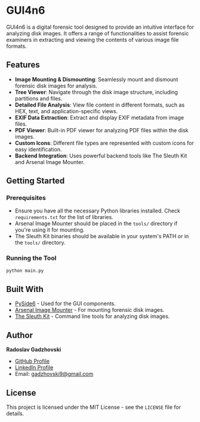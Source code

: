 
# GUI4n6

GUI4n6 is a digital forensic tool designed to provide an intuitive interface for analyzing disk images. It offers a range of functionalities to assist forensic examiners in extracting and viewing the contents of various image file formats.

## Features

- **Image Mounting & Dismounting**: Seamlessly mount and dismount forensic disk images for analysis.
- **Tree Viewer**: Navigate through the disk image structure, including partitions and files.
- **Detailed File Analysis**: View file content in different formats, such as HEX, text, and application-specific views.
- **EXIF Data Extraction**: Extract and display EXIF metadata from image files.
- **PDF Viewer**: Built-in PDF viewer for analyzing PDF files within the disk images.
- **Custom Icons**: Different file types are represented with custom icons for easy identification.
- **Backend Integration**: Uses powerful backend tools like The Sleuth Kit and Arsenal Image Mounter.

## Getting Started

### Prerequisites

- Ensure you have all the necessary Python libraries installed. Check `requirements.txt` for the list of libraries.
- Arsenal Image Mounter should be placed in the `tools/` directory if you're using it for mounting.
- The Sleuth Kit binaries should be available in your system's PATH or in the `tools/` directory.

### Running the Tool

```bash
python main.py
```

## Built With

- [PySide6](https://pypi.org/project/PySide6/) - Used for the GUI components.
- [Arsenal Image Mounter](https://arsenalrecon.com/products/image-mounter/) - For mounting forensic disk images.
- [The Sleuth Kit](https://www.sleuthkit.org/sleuthkit/) - Command line tools for analyzing disk images.

## Author

**Radoslav Gadzhovski**  
- [GitHub Profile](https://github.com/Gadzhovski)
- [LinkedIn Profile](https://www.linkedin.com/in/radoslav-gadzhovski/)
- Email: gadzhovski9@gmail.com

## License

This project is licensed under the MIT License - see the `LICENSE` file for details.

